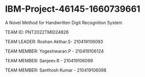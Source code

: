 # IBM-Project-46145-1660739661
A Novel Method for Handwritten Digit Recognition System

TEAM ID: PNT2022TMID24826

TEAM LEADER: Roshan Akthar.S- 210419106093

TEAM MEMBER: Yogeshwaran.P  - 210419106124

TEAM MEMBER: Sanjeev.R      - 210419106099

TEAM MEMBER: Santhosh Kumar - 210419106098
